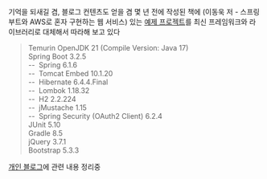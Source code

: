 기억을 되새길 겸, 블로그 컨텐츠도 얻을 겸 몇 년 전에 작성된 책에 (이동욱 저 - 스프링 부트와 AWS로 혼자 구현하는 웹 서비스) 있는
[예제 프로젝트](https://github.com/jojoldu/freelec-springboot2-webservice)를 최신 프레임워크와 라이브러리로 대체해서 따라해 보고 있다
> Temurin OpenJDK 21 (Compile Version: Java 17)\
> Spring Boot 3.2.5\
> --  Spring 6.1.6\
> --  Tomcat Embed 10.1.20\
> --  Hibernate 6.4.4.Final\
> --  Lombok 1.18.32\
> --  H2 2.2.224\
> --  jMustache 1.15\
> --  Spring Security (OAuth2 Client) 6.2.4\
> JUnit 5.10\
> Gradle 8.5\
> jQuery 3.7.1\
> Bootstrap 5.3.3

[개인 블로그](https://mem-in-seok.tistory.com/entry/따라가며-만들기-마이그레이션-연습-SpringBoot-AWS)에 관련 내용 정리중